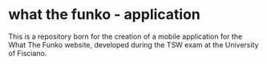 # what the funko - application
This is a repository born for the creation of a mobile application for the What The Funko website, developed during the TSW exam at the University of Fisciano.
